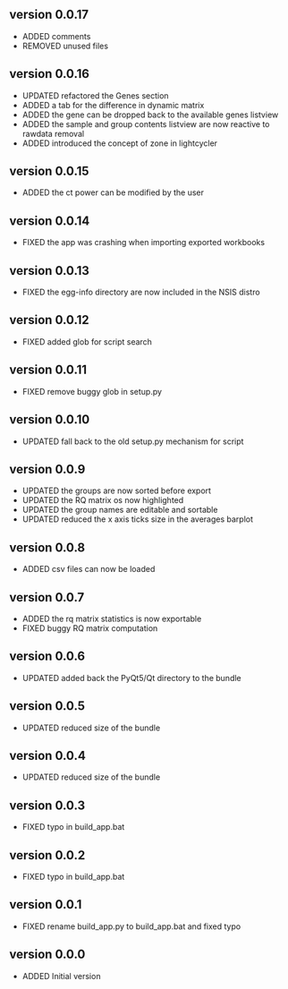 version 0.0.17
--------------
* ADDED   comments
* REMOVED unused files

version 0.0.16
--------------
* UPDATED refactored the Genes section
* ADDED   a tab for the difference in dynamic matrix
* ADDED   the gene can be dropped back to the available genes listview
* ADDED   the sample and group contents listview are now reactive to rawdata removal
* ADDED   introduced the concept of zone in lightcycler

version 0.0.15
--------------
* ADDED   the ct power can be modified by the user

version 0.0.14
--------------
* FIXED   the app was crashing when importing exported workbooks

version 0.0.13
--------------
* FIXED   the egg-info directory are now included in the NSIS distro

version 0.0.12
--------------
* FIXED   added glob for script search

version 0.0.11
--------------
* FIXED   remove buggy glob in setup.py

version 0.0.10
--------------
* UPDATED fall back to the old setup.py mechanism for script

version 0.0.9
--------------
* UPDATED the groups are now sorted before export
* UPDATED the RQ matrix os now highlighted
* UPDATED the group names are editable and sortable
* UPDATED reduced the x axis ticks size in the averages barplot

version 0.0.8
--------------
* ADDED   csv files can now be loaded

version 0.0.7
--------------
* ADDED   the rq matrix statistics is now exportable
* FIXED   buggy RQ matrix computation

version 0.0.6
--------------
* UPDATED added back the PyQt5/Qt directory to the bundle

version 0.0.5
--------------
* UPDATED reduced size of the bundle

version 0.0.4
--------------
* UPDATED reduced size of the bundle

version 0.0.3
--------------
* FIXED   typo in build_app.bat

version 0.0.2
--------------
* FIXED   typo in build_app.bat

version 0.0.1
--------------
* FIXED   rename build_app.py to build_app.bat and fixed typo

version 0.0.0
--------------
* ADDED   Initial version
